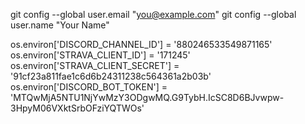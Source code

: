 git config --global user.email "you@example.com"
  git config --global user.name "Your Name"



os.environ['DISCORD_CHANNEL_ID'] = '880246533549871165'
os.environ['STRAVA_CLIENT_ID'] = '171245'
os.environ['STRAVA_CLIENT_SECRET'] = '91cf23a811fae1c6d6b24311238c564361a2b03b'
os.environ['DISCORD_BOT_TOKEN'] = 'MTQwMjA5NTU1NjYwMzY3ODgwMQ.G9TybH.IcSC8D6BJvwpw-3HpyM06VXktSrbOFziYQTWOs'